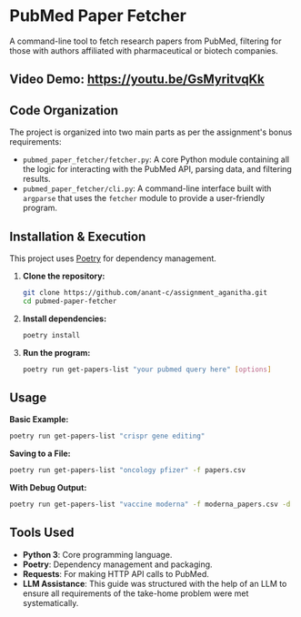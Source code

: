 # PubMed Paper Fetcher

A command-line tool to fetch research papers from PubMed, filtering for those with authors affiliated with pharmaceutical or biotech companies.

## Video Demo: https://youtu.be/GsMyritvqKk

## Code Organization

The project is organized into two main parts as per the assignment's bonus requirements:

* `pubmed_paper_fetcher/fetcher.py`: A core Python module containing all the logic for interacting with the PubMed API, parsing data, and filtering results.
* `pubmed_paper_fetcher/cli.py`: A command-line interface built with `argparse` that uses the `fetcher` module to provide a user-friendly program.

## Installation & Execution

This project uses [Poetry](https://python-poetry.org/) for dependency management.

1.  **Clone the repository:**
    ```bash
    git clone https://github.com/anant-c/assignment_aganitha.git
    cd pubmed-paper-fetcher
    ```

2.  **Install dependencies:**
    ```bash
    poetry install
    ```

3.  **Run the program:**
    ```bash
    poetry run get-papers-list "your pubmed query here" [options]
    ```

## Usage

**Basic Example:**
```bash
poetry run get-papers-list "crispr gene editing"
```

**Saving to a File:**
```bash
poetry run get-papers-list "oncology pfizer" -f papers.csv
```

**With Debug Output:**
```bash
poetry run get-papers-list "vaccine moderna" -f moderna_papers.csv -d
```

## Tools Used

* **Python 3**: Core programming language.
* **Poetry**: Dependency management and packaging.
* **Requests**: For making HTTP API calls to PubMed.
* **LLM Assistance**: This guide was structured with the help of an LLM to ensure all requirements of the take-home problem were met systematically. 